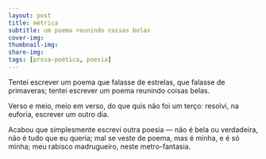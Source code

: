 ```yaml
---
layout: post
title: métrica
subtitle: um poema reunindo coisas belas
cover-img:
thumbnail-img:
share-img:
tags: [prosa-poética, poesia]
---
```


Tentei escrever um poema que falasse de estrelas, que falasse de primaveras; tentei escrever um poema reunindo coisas belas.

Verso e meio, meio em verso, do que quis não foi um terço: resolvi, na euforia, escrever um outro dia.

Acabou que simplesmente escrevi outra poesia — não é bela ou verdadeira, não é tudo que eu queria; mal se veste de poema, mas é minha, e é só minha; meu rabisco madrugueiro, neste metro-fantasia.

